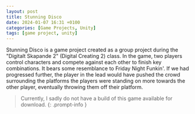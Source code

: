 ```yaml
---
layout: post
title: Stunning Disco
date: 2024-01-07 16:31 +0100
categories: [Game Projects, Unity]
tags: [game project, unity]
---
```


Stunning Disco is a game project created as a group project during the "Digitalt Skapande 2" (Digital Creating 2) class. In the game, two players control characters and compete against each other to finish key combinations. It bears some resemblance to Friday Night Funkin'. If we had progressed further, the player in the lead would have pushed the crowd surrounding the platforms the players were standing on more towards the other player, eventually throwing them off their platform.

>Currently, I sadly do not have a build of this game available for download.
{: .prompt-info }
